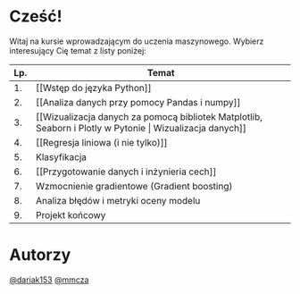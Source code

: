 # Cześć! 

Witaj na kursie wprowadzającym do uczenia maszynowego. Wybierz interesujący Cię temat z listy poniżej:

| Lp. | Temat                                                                                                     |
| --- | --------------------------------------------------------------------------------------------------------- |
| 1.  | [[Wstęp do języka Python]]                                                                                |
| 2.  | [[Analiza danych przy pomocy Pandas i numpy]]                                                             |
| 3.  | [[Wizualizacja danych za pomocą bibliotek Matplotlib, Seaborn i Plotly w Pytonie \| Wizualizacja danych]] |
| 4.  | [[Regresja liniowa (i nie tylko)]]                                                                        |
| 5.  | Klasyfikacja                                                                                              |
| 6.  | [[Przygotowanie danych i inżynieria cech]]                                                                |
| 7.  | Wzmocnienie gradientowe (Gradient boosting)                                                               |
| 8.  | Analiza błędów i metryki oceny modelu                                                                     |
| 9.  | Projekt końcowy                                                                                           |


# Autorzy
[@dariak153](https://github.com/dariak153)
[@mmcza](https://github.com/mmcza)

